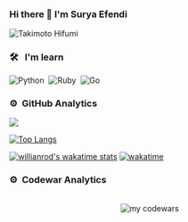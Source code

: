 
### Hi there 👋 I'm Surya Efendi

<img src="https://i.pinimg.com/236x/2d/05/c6/2d05c684bcdc44911116749e8f5b23b7.jpg" alt="Takimoto Hifumi"></img>
<br />

### 🛠 &nbsp; I'm learn
![Python](https://img.shields.io/badge/-Python-05122A?style=flat&logo=python)&nbsp;
![Ruby](https://img.shields.io/badge/-Ruby-05122A?style=flat&logo=Ruby)&nbsp;
![Go](https://img.shields.io/badge/-Go-05122A?style=flat&logo=Go)&nbsp;

### ⚙️ &nbsp;GitHub Analytics
<img src="https://github-readme-stats.vercel.app/api?username=luxfield&show_icons=true&theme=tokyonight" > <br />

[![Top Langs](https://github-readme-stats.vercel.app/api/top-langs/?username=luxfield&theme=tokyonight)](https://github.com/anuraghazra/github-readme-stats)

[![willianrod's wakatime stats](https://github-readme-stats.vercel.app/api/wakatime?username=f063aa50-b41e-439f-92a2-31ac84a439b6&theme=tokyonight)](https://github.com/anuraghazra/github-readme-stats)
[![wakatime](https://wakatime.com/badge/user/f063aa50-b41e-439f-92a2-31ac84a439b6.svg)](https://wakatime.com/@f063aa50-b41e-439f-92a2-31ac84a439b6)
### ⚙️ &nbsp;Codewar Analytics
<center>
  <br />
  <img src="https://www.codewars.com/users/reizenu-uyhaa/badges/large" alt="my codewars">
</center>
